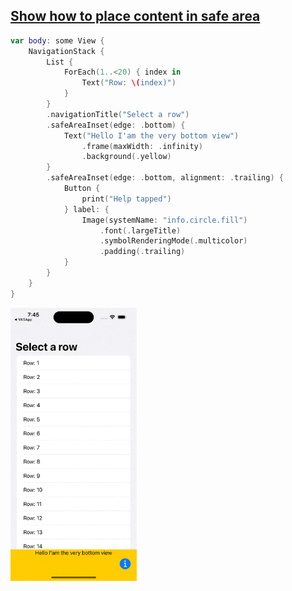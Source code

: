 ## [Show how to place content in safe area](https://www.hackingwithswift.com/quick-start/swiftui/how-to-inset-the-safe-area-with-custom-content)

```swift
var body: some View {
    NavigationStack {
        List {
            ForEach(1..<20) { index in
                Text("Row: \(index)")
            }
        }
        .navigationTitle("Select a row")
        .safeAreaInset(edge: .bottom) {
            Text("Hello I'am the very bottom view")
                .frame(maxWidth: .infinity)
                .background(.yellow)
        }
        .safeAreaInset(edge: .bottom, alignment: .trailing) {
            Button {
                print("Help tapped")
            } label: {
                Image(systemName: "info.circle.fill")
                    .font(.largeTitle)
                    .symbolRenderingMode(.multicolor)
                    .padding(.trailing)
            }
        }
    }
}
```

<img src="preview.gif" width="40%" >
